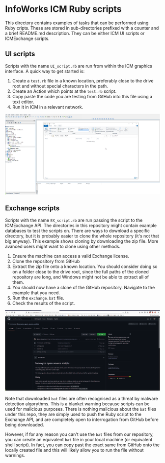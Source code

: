# InfoWorks ICM Ruby scripts

This directory contains examples of tasks that can be performed using Ruby cripts. These are stored in sub-directories prefixed with a counter and a brief README.md description. They can be either ICM UI scripts or ICMExchange scripts.

## UI scripts
Scripts with the name `UI_script.rb` are run from within the ICM graphics interface. A quick way to get started is:
1. Create a `test.rb` file in a known location, preferably close to the drive root and without special characters in the path.
2. Create an Action which points at the `test.rb` script.
3. Copy paste the code you are testing from GitHub into this file using a text editor.
4. Run it in ICM in a relevant network.

![](gif001.gif)

## Exchange scripts
Scripts with the name `EX_script.rb` are run passing the script to the ICMExchange API. 
The directories in this repository might contain example databases to test the scripts on. There are ways to download a specific directory, but it is probably easier to clone the whole repository (it's not that big anyway). 
This example shows cloning by downloading the zip file. More avanced users might want to clone using other methods.
1. Ensure the machine can access a valid Exchange license.
2. Clone the repository from GitHub
3. Extract the zip file onto a known location. You should consider doing so on a folder close to the drive root, since the full paths of the cloned repository are long, and Windows might not be able to extract all of them.
4. You should now have a clone of the GitHub repository. Navigate to the example that you need.
5. Run the `exchange.bat` file. 
6. Check the results of the script.

![](gif002.gif)

Note that downloaded `bat` files are often recognised as a threat by malware detection algorythms. This is a blanket warning because scripts can be used for malicious purposes. There is nothing malicious about the `bat` files under this repo, they are simply used to push the Ruby script to the Exchange API, and are completely open to interrogation from GitHub before being downloaded. 

However, if for any reason you can't use the `bat` files from our repository, you can create an equivalent `bat` file in your local machine (or equivalent shell script). In fact, you can copy past the exact same from GitHub onto the locally created file and this will likely allow you to run the file without warnings.
